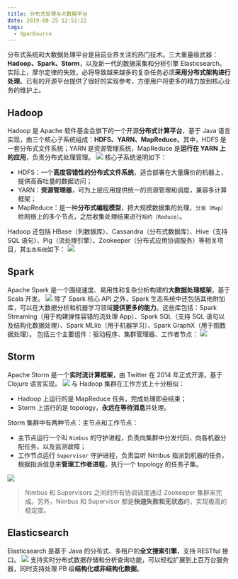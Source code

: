 ```yaml
---
title: 分布式处理与大数据平台
date: 2019-08-25 12:51:22
tags:
  - OpenSource
---
```

分布式系统和大数据处理平台是目前业界关注的热门技术。三大重量级武器：**Hadoop、Spark、Storm**，以及新一代的数据采集和分析引擎 Elasticsearch。
实际上，摩尔定律的失效，必将导致越来越多的复杂任务必须**采用分布式架构进行处理**。已有的开源平台提供了很好的实现参考，方便用户将更多的精力放到核心业务的维护上。
## Hadoop
Hadoop 是 Apache 软件基金会旗下的一个开源**分布式计算平台**，基于 Java 语言实现，由三个核心子系统组成：**HDFS、YARN、MapReduce**。其中，HDFS 是一套分布式文件系统；YARN 是资源管理系统，MapReduce 是**运行在 YARN 上的应用**，负责分布式处理管理。
![](https://raw.githubusercontent.com/necusjz/mPOST/master/OpenSource/02/01.jpg)
核心子系统说明如下：
- HDFS：一个**高度容错性的分布式文件系统**，适合部署在大量廉价的机器上，提供高吞吐量的数据访问；
- YARN：**资源管理器**，可为上层应用提供统一的资源管理和调度，兼容多计算框架；
- MapReduce：是一种**分布式编程模型**，把大规模数据集的处理，`分发（Map）`给网络上的多个节点，之后收集处理结果进行`规约（Reduce）`。

<!--more-->
Hadoop 还包括 HBase（列数据库）、Cassandra（分布式数据库）、Hive（支持 SQL 语句）、Pig（流处理引擎）、Zookeeper（分布式应用协调服务）等相关项目，其`生态系统`如下：
![](https://raw.githubusercontent.com/necusjz/mPOST/master/OpenSource/02/02.jpg)
## Spark
Apache Spark 是一个围绕速度、易用性和复杂分析构建的**大数据处理框架**，基于 Scala 开发。
![](https://raw.githubusercontent.com/necusjz/mPOST/master/OpenSource/02/03.jpg)
除了 Spark 核心 API 之外，Spark 生态系统中还包括其他附加库，可以在大数据分析和机器学习领域**提供更多的能力**。这些库包括：Spark Streaming（用于构建弹性容错的流处理 App）、Spark SQL（支持 SQL 语句以及结构化数据处理）、Spark MLlib（用于机器学习）、Spark GraphX（用于图数据处理）。
包括三个主要组件：驱动程序、集群管理器、工作者节点：
![](https://raw.githubusercontent.com/necusjz/mPOST/master/OpenSource/02/04.jpg)
## Storm
Apache Storm 是一个**实时流计算框架**，由 Twitter 在 2014 年正式开源，基于 Clojure 语言实现。
![](https://raw.githubusercontent.com/necusjz/mPOST/master/OpenSource/02/05.jpg)
与 Hadoop 集群在工作方式上十分相似：
- Hadoop 上运行的是 MapReduce 任务，完成处理即会结束；
- Storm 上运行的是 topology，**永远在等待消息**并处理。

Storm 集群中有两种节点：主节点和工作节点：
- 主节点运行一个叫 `Nimbus` 的守护进程，负责向集群中分发代码，向各机器分配任务，以及监测故障；
- 工作节点运行 `Supervisor` 守护进程，负责监听 Nimbus 指派到机器的任务，根据指派信息来**管理工作者进程**，执行一个 topology 的任务子集。

![](https://raw.githubusercontent.com/necusjz/mPOST/master/OpenSource/02/06.jpg)
> Nimbus 和 Supervisors 之间的所有协调调度通过 Zookeeper 集群来完成。另外，Nimbus 和 Supervisor 都是**快速失败和无状态**的，实现极高的稳定度。
## Elasticsearch
Elasticsearch 是基于 Java 的分布式、多租户的**全文搜索引擎**，支持 RESTful 接口。
![](https://raw.githubusercontent.com/necusjz/mPOST/master/OpenSource/02/07.jpg)
支持实时分布式数据存储和分析查询功能，可以轻松扩展到上百万台服务器，同时支持处理 PB 级**结构化或非结构化数据**。
